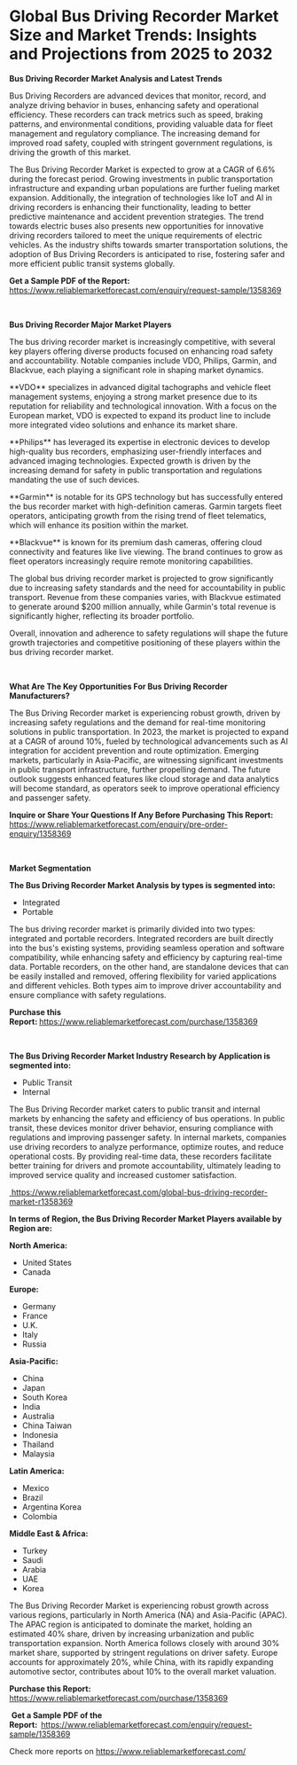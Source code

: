 <p><h1>Global Bus Driving Recorder Market Size and Market Trends: Insights and Projections from 2025 to 2032</h1></p><p><strong>Bus Driving Recorder Market Analysis and Latest Trends</strong></p>
<p><p>Bus Driving Recorders are advanced devices that monitor, record, and analyze driving behavior in buses, enhancing safety and operational efficiency. These recorders can track metrics such as speed, braking patterns, and environmental conditions, providing valuable data for fleet management and regulatory compliance. The increasing demand for improved road safety, coupled with stringent government regulations, is driving the growth of this market.</p><p>The Bus Driving Recorder Market is expected to grow at a CAGR of 6.6% during the forecast period. Growing investments in public transportation infrastructure and expanding urban populations are further fueling market expansion. Additionally, the integration of technologies like IoT and AI in driving recorders is enhancing their functionality, leading to better predictive maintenance and accident prevention strategies. The trend towards electric buses also presents new opportunities for innovative driving recorders tailored to meet the unique requirements of electric vehicles. As the industry shifts towards smarter transportation solutions, the adoption of Bus Driving Recorders is anticipated to rise, fostering safer and more efficient public transit systems globally.</p></p>
<p><strong>Get a Sample PDF of the Report:&nbsp;</strong> <a href="https://www.reliablemarketforecast.com/enquiry/request-sample/1358369?utm_campaign=2781&utm_medium=2&utm_source=Github&utm_content=ia&utm_term=30032025&utm_id=bus-driving-recorder">https://www.reliablemarketforecast.com/enquiry/request-sample/1358369</a></p>
<p>&nbsp;</p>
<p><strong>Bus Driving Recorder Major Market Players</strong></p>
<p><p>The bus driving recorder market is increasingly competitive, with several key players offering diverse products focused on enhancing road safety and accountability. Notable companies include VDO, Philips, Garmin, and Blackvue, each playing a significant role in shaping market dynamics.</p><p>**VDO** specializes in advanced digital tachographs and vehicle fleet management systems, enjoying a strong market presence due to its reputation for reliability and technological innovation. With a focus on the European market, VDO is expected to expand its product line to include more integrated video solutions and enhance its market share.</p><p>**Philips** has leveraged its expertise in electronic devices to develop high-quality bus recorders, emphasizing user-friendly interfaces and advanced imaging technologies. Expected growth is driven by the increasing demand for safety in public transportation and regulations mandating the use of such devices.</p><p>**Garmin** is notable for its GPS technology but has successfully entered the bus recorder market with high-definition cameras. Garmin targets fleet operators, anticipating growth from the rising trend of fleet telematics, which will enhance its position within the market.</p><p>**Blackvue** is known for its premium dash cameras, offering cloud connectivity and features like live viewing. The brand continues to grow as fleet operators increasingly require remote monitoring capabilities.</p><p>The global bus driving recorder market is projected to grow significantly due to increasing safety standards and the need for accountability in public transport. Revenue from these companies varies, with Blackvue estimated to generate around $200 million annually, while Garmin's total revenue is significantly higher, reflecting its broader portfolio.</p><p>Overall, innovation and adherence to safety regulations will shape the future growth trajectories and competitive positioning of these players within the bus driving recorder market.</p></p>
<p>&nbsp;</p>
<p><strong>What Are The Key Opportunities For Bus Driving Recorder Manufacturers?</strong></p>
<p><p>The Bus Driving Recorder market is experiencing robust growth, driven by increasing safety regulations and the demand for real-time monitoring solutions in public transportation. In 2023, the market is projected to expand at a CAGR of around 10%, fueled by technological advancements such as AI integration for accident prevention and route optimization. Emerging markets, particularly in Asia-Pacific, are witnessing significant investments in public transport infrastructure, further propelling demand. The future outlook suggests enhanced features like cloud storage and data analytics will become standard, as operators seek to improve operational efficiency and passenger safety.</p></p>
<p><strong>Inquire or Share Your Questions If Any Before Purchasing This Report:</strong> <a href="https://www.reliablemarketforecast.com/enquiry/pre-order-enquiry/1358369?utm_campaign=2781&utm_medium=2&utm_source=Github&utm_content=ia&utm_term=30032025&utm_id=bus-driving-recorder">https://www.reliablemarketforecast.com/enquiry/pre-order-enquiry/1358369</a></p>
<p>&nbsp;</p>
<p><strong>Market Segmentation</strong></p>
<p><strong>The Bus Driving Recorder Market Analysis by types is segmented into:</strong></p>
<p><ul><li>Integrated</li><li>Portable</li></ul></p>
<p><p>The bus driving recorder market is primarily divided into two types: integrated and portable recorders. Integrated recorders are built directly into the bus's existing systems, providing seamless operation and software compatibility, while enhancing safety and efficiency by capturing real-time data. Portable recorders, on the other hand, are standalone devices that can be easily installed and removed, offering flexibility for varied applications and different vehicles. Both types aim to improve driver accountability and ensure compliance with safety regulations.</p></p>
<p><strong>Purchase this Report:&nbsp;</strong><a href="https://www.reliablemarketforecast.com/purchase/1358369?utm_campaign=2781&utm_medium=2&utm_source=Github&utm_content=ia&utm_term=30032025&utm_id=bus-driving-recorder">https://www.reliablemarketforecast.com/purchase/1358369</a></p>
<p>&nbsp;</p>
<p><strong>The Bus Driving Recorder Market Industry Research by Application is segmented into:</strong></p>
<p><ul><li>Public Transit</li><li>Internal</li></ul></p>
<p><p>The Bus Driving Recorder market caters to public transit and internal markets by enhancing the safety and efficiency of bus operations. In public transit, these devices monitor driver behavior, ensuring compliance with regulations and improving passenger safety. In internal markets, companies use driving recorders to analyze performance, optimize routes, and reduce operational costs. By providing real-time data, these recorders facilitate better training for drivers and promote accountability, ultimately leading to improved service quality and increased customer satisfaction.</p></p>
<p><a href="https://www.reliablemarketforecast.com/global-bus-driving-recorder-market-r1358369?utm_campaign=2781&utm_medium=2&utm_source=Github&utm_content=ia&utm_term=30032025&utm_id=bus-driving-recorder">&nbsp;https://www.reliablemarketforecast.com/global-bus-driving-recorder-market-r1358369</a></p>
<p><strong>In terms of Region, the Bus Driving Recorder Market Players available by Region are:</strong></p>
<p>
    <p> <strong> North America: </strong>
        <ul>
            <li>United States</li>
            <li>Canada</li>
        </ul>
        </p> 
    <p> <strong> Europe: </strong>
        <ul>
            <li>Germany</li>
            <li>France</li>
            <li>U.K.</li>
            <li>Italy</li>
            <li>Russia</li>
        </ul>
        </p> 
    <p> <strong> Asia-Pacific: </strong>
        <ul>
            <li>China</li>
            <li>Japan</li>
            <li>South Korea</li>
            <li>India</li>
            <li>Australia</li>
            <li>China Taiwan</li>
            <li>Indonesia</li>
            <li>Thailand</li>
            <li>Malaysia</li>
        </ul>
        </p> 
    <p> <strong> Latin America: </strong>
        <ul>
            <li>Mexico</li>
            <li>Brazil</li>
            <li>Argentina Korea</li>
            <li>Colombia</li>
        </ul>
        </p> 
    <p> <strong> Middle East & Africa: </strong>
        <ul>
            <li>Turkey</li>
            <li>Saudi</li>
            <li>Arabia</li>
            <li>UAE</li>
            <li>Korea</li>
        </ul>
    </p>
    </p>
<p><p>The Bus Driving Recorder Market is experiencing robust growth across various regions, particularly in North America (NA) and Asia-Pacific (APAC). The APAC region is anticipated to dominate the market, holding an estimated 40% share, driven by increasing urbanization and public transportation expansion. North America follows closely with around 30% market share, supported by stringent regulations on driver safety. Europe accounts for approximately 20%, while China, with its rapidly expanding automotive sector, contributes about 10% to the overall market valuation.</p></p>
<p><strong>Purchase this Report: </strong><a href="https://www.reliablemarketforecast.com/purchase/1358369?utm_campaign=2781&utm_medium=2&utm_source=Github&utm_content=ia&utm_term=30032025&utm_id=bus-driving-recorder">https://www.reliablemarketforecast.com/purchase/1358369</a></p>
<p>&nbsp;<strong>Get a Sample PDF of the Report:&nbsp;&nbsp;</strong><a href="https://www.reliablemarketforecast.com/enquiry/request-sample/1358369?utm_campaign=2781&utm_medium=2&utm_source=Github&utm_content=ia&utm_term=30032025&utm_id=bus-driving-recorder">https://www.reliablemarketforecast.com/enquiry/request-sample/1358369</a></p>
<p><strong></strong></p>
<p>Check more reports on <a href="https://www.reliablemarketforecast.com/?utm_campaign=2781&utm_medium=2&utm_source=Github&utm_content=ia&utm_term=30032025&utm_id=bus-driving-recorder">https://www.reliablemarketforecast.com/</a></p>